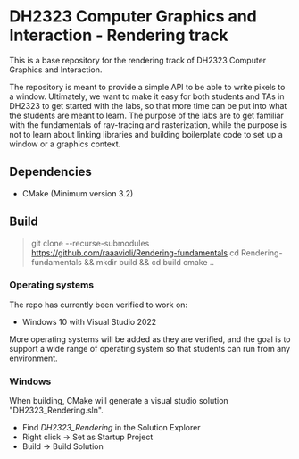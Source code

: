 # DH2323 Computer Graphics and Interaction - Rendering track
This is a base repository for the rendering track of DH2323 Computer Graphics and Interaction.

The repository is meant to provide a simple API to be able to write pixels to a window. Ultimately, we want to make it 
easy for both students and TAs in DH2323 to get started with the labs, so that more time can be put into what the 
students are meant to learn. The purpose of the labs are to get familiar with the fundamentals of ray-tracing and 
rasterization, while the purpose is not to learn about linking libraries and building boilerplate code to set up a 
window or a graphics context.

## Dependencies
- CMake (Minimum version 3.2)

## Build
> git clone --recurse-submodules https://github.com/raaavioli/Rendering-fundamentals
> cd Rendering-fundamentals && mkdir build && cd build
> cmake ..

### Operating systems
The repo has currently been verified to work on:
- Windows 10 with Visual Studio 2022

More operating systems will be added as they are verified, and the goal is to support a wide range of operating system so 
that students can run from any environment.

### Windows
When building, CMake will generate a visual studio solution "DH2323\_Rendering.sln".

- Find _DH2323\_Rendering_ in the Solution Explorer
- Right click -> Set as Startup Project
- Build -> Build Solution
